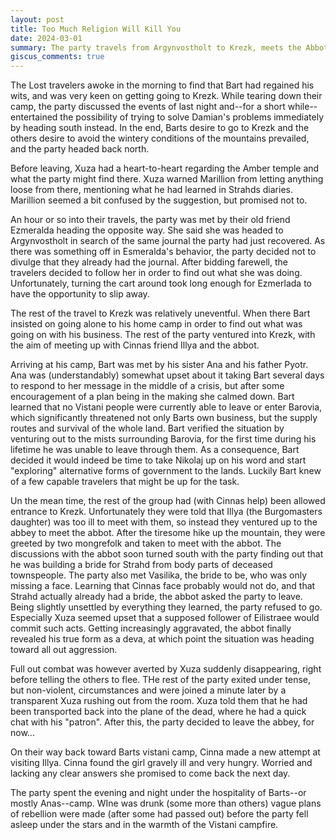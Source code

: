 ```yaml
---
layout: post
title: Too Much Religion Will Kill You
date: 2024-03-01
summary: The party travels from Argynvostholt to Krezk, meets the Abbot and spends the night at Barts home.
giscus_comments: true
---
```


The Lost travelers awoke in the morning to find that Bart had regained his wits, and was very keen on getting going to
Krezk. While tearing down their camp, the party discussed the events of last night and--for a short while--entertained
the possibility of trying to solve Damian's problems immediately by heading south instead. In the end, Barts desire
to go to Krezk and the others desire to avoid the wintery conditions of the mountains prevailed, and the party headed back north.

Before leaving, Xuza had a heart-to-heart regarding the Amber temple and what the party might find there. Xuza warned
Marillion from letting anything loose from there, mentioning what he had learned in Strahds diaries. Marillion seemed
a bit confused by the suggestion, but promised not to.

An hour or so into their travels, the party was met by their old friend Ezmeralda heading the opposite way. She said she
was headed to Argynvostholt in search of the same journal the party had just recovered. As there was something off
in Esmeralda's behavior, the party decided not to divulge that they already had the journal. After bidding farewell, the
travelers decided to follow her in order to find out what she was doing. Unfortunately, turning the cart around
took long enough for Ezmerlada to have the opportunity to slip away.

The rest of the travel to Krezk was relatively uneventful. When there Bart insisted on going alone to his home camp in order to find out
what was going on with his business. The rest of the party ventured into Krezk, with the aim of meeting up with Cinnas friend Illya and the abbot.

Arriving at his camp, Bart was met by his sister Ana and his father Pyotr. Ana was (understandably) somewhat upset
about it taking Bart several days to respond to her message in the middle of a crisis, but after some encouragement of a plan being in
the making she calmed down. Bart learned that no Vistani people were currently able to leave or enter Barovia, which
significantly threatened not only Barts own business, but the supply routes and survival of the whole land.
Bart verified the situation by venturing out to the mists surrounding Barovia, for the first time during his lifetime he was unable to
leave through them. As a consequence, Bart decided it would indeed be time to take Nikolaj up on his word and start "exploring" alternative
forms of government to the lands. Luckily Bart knew of a few capable travelers that might be up for the task.

Un the mean time, the rest of the group had (with Cinnas help) been allowed entrance to Krezk. Unfortunately they were told that Illya (the Burgomasters daughter) was too ill to meet with them, so instead they ventured up to the abbey to meet the abbot.
After the tiresome hike up the mountain, they were greeted by two mongrefolk and taken to meet with the abbot.
The discussions with the abbot soon turned south with the party finding out that he was building a bride for Strahd
from body parts of deceased townspeople. The party also met Vasilika, the bride to be, who was only missing a face.
Learning that Cinnas face probably would not do, and that Strahd actually already had a bride, the
abbot asked the party to leave. Being slightly unsettled by everything they learned, the party refused to go. Especially Xuza seemed
upset that a supposed follower of Eilistraee would commit such acts. Getting increasingly aggravated, the abbot finally
revealed his true form as a deva, at which point the situation was heading toward all out aggression.

Full out combat was however averted by Xuza suddenly disappearing, right before telling the others to flee.
THe rest of the party exited under tense, but non-violent, circumstances and were joined a minute later by a transparent Xuza rushing out
from the room. Xuza told them that he had been transported back into the plane of the dead, where he had a quick chat with his "patron".
After this, the party decided to leave the abbey, for now...

On their way back toward Barts vistani camp, Cinna made a new attempt at visiting Illya. Cinna found the girl gravely ill
and very hungry. Worried and lacking any clear answers she promised to come back the next day.

The party spent the evening and night under the hospitality of Barts--or mostly Anas--camp. WIne was drunk (some more than others)
vague plans of rebellion were made (after some had passed out) before the party fell asleep under the stars and in the warmth
of the Vistani campfire.
